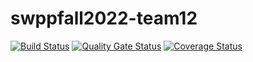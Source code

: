 # swppfall2022-team12
[![Build Status](https://app.travis-ci.com/swsnu/swppfall2022-team12.svg?branch=backend)](https://app.travis-ci.com/swsnu/swppfall2022-team12)
[![Quality Gate Status](https://sonarcloud.io/api/project_badges/measure?project=swsnu_swppfall2022-team12&metric=alert_status)](https://sonarcloud.io/dashboard?id=swsnu_swppfall2022-team12)
[![Coverage Status](https://coveralls.io/repos/github/swsnu/swppfall2022-team12/badge.svg?branch=main)](https://coveralls.io/github/swsnu/swppfall2022-team12?branch=main)
